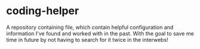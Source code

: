 # coding-helper
A repository containing file, which contain helpful configuration and information I've found and worked with in the past. With the goal to save me time in future by not having to search for it twice in the interwebs!
